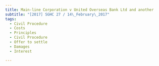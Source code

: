 ```yaml
---
title: Main-line Corporation v United Overseas Bank Ltd and another 
subtitle: "[2017] SGHC 27 / 14\_February\_2017"
tags:
  - Civil Procedure
  - Costs
  - Principles
  - Civil Procedure
  - Offer to settle
  - Damages
  - Interest

---
```


